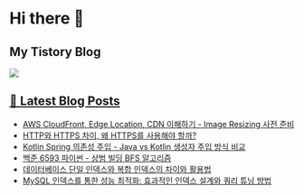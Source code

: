 # Hi there 👋

## My Tistory Blog

<p>
    <a href="https://kylo8.tistory.com"><img src="https://img.shields.io/badge/Tistory-000000?style=flat-square&logo=Tistory&logoColor=white"/>
</p>

## 📕 Latest Blog Posts

<ul><li><a href='https://kylo8.tistory.com/entry/AWS-CloudFront-Edge-Location-CDN-%EC%9D%B4%ED%95%B4%ED%95%98%EA%B8%B0-Image-Resizing-%EC%82%AC%EC%A0%84-%EC%A4%80%EB%B9%84' target='_blank'>AWS CloudFront, Edge Location, CDN 이해하기 - Image Resizing 사전 준비</a></li><li><a href='https://kylo8.tistory.com/entry/HTTP%EC%99%80-HTTPS-%EC%B0%A8%EC%9D%B4-%EC%99%9C-HTTPS%EB%A5%BC-%EC%82%AC%EC%9A%A9%ED%95%B4%EC%95%BC-%ED%95%A0%EA%B9%8C' target='_blank'>HTTP와 HTTPS 차이, 왜 HTTPS를 사용해야 할까?</a></li><li><a href='https://kylo8.tistory.com/entry/Kotlin-Spring-%EC%9D%98%EC%A1%B4%EC%84%B1-%EC%A3%BC%EC%9E%85-Java-vs-Kotlin-%EC%83%9D%EC%84%B1%EC%9E%90-%EC%A3%BC%EC%9E%85-%EB%B0%A9%EC%8B%9D-%EB%B9%84%EA%B5%90' target='_blank'>Kotlin Spring 의존성 주입 - Java vs Kotlin 생성자 주입 방식 비교</a></li><li><a href='https://kylo8.tistory.com/entry/%EB%B0%B1%EC%A4%80-6593-%ED%8C%8C%EC%9D%B4%EC%8D%AC-%EC%83%81%EB%B2%94-%EB%B9%8C%EB%94%A9-BFS-%EC%95%8C%EA%B3%A0%EB%A6%AC%EC%A6%98' target='_blank'>백준 6593 파이썬 - 상범 빌딩 BFS 알고리즘</a></li><li><a href='https://kylo8.tistory.com/entry/%EB%8D%B0%EC%9D%B4%ED%84%B0%EB%B2%A0%EC%9D%B4%EC%8A%A4-%EB%8B%A8%EC%9D%BC-%EC%9D%B8%EB%8D%B1%EC%8A%A4%EC%99%80-%EB%B3%B5%ED%95%A9-%EC%9D%B8%EB%8D%B1%EC%8A%A4%EC%9D%98-%EC%B0%A8%EC%9D%B4%EC%99%80-%ED%99%9C%EC%9A%A9%EB%B2%95' target='_blank'>데이터베이스 단일 인덱스와 복합 인덱스의 차이와 활용법</a></li><li><a href='https://kylo8.tistory.com/entry/MySQL-%EC%9D%B8%EB%8D%B1%EC%8A%A4%EB%A5%BC-%ED%86%B5%ED%95%9C-%EC%84%B1%EB%8A%A5-%EC%B5%9C%EC%A0%81%ED%99%94-%ED%9A%A8%EA%B3%BC%EC%A0%81%EC%9D%B8-%EC%9D%B8%EB%8D%B1%EC%8A%A4-%EC%84%A4%EA%B3%84%EC%99%80-%EC%BF%BC%EB%A6%AC-%ED%8A%9C%EB%8B%9D-%EB%B0%A9%EB%B2%95' target='_blank'>MySQL 인덱스를 통한 성능 최적화: 효과적인 인덱스 설계와 쿼리 튜닝 방법</a></li></ul>